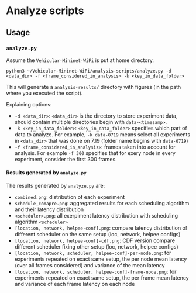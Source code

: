 # Analyze scripts

## Usage

### `analyze.py`
Assume the `Vehicular-Mininet-WiFi` is put at home directory.
```
python3 ~/Vehicular-Mininet-WiFi/analysis-scripts/analyze.py -d <data_dir> -f <frame_considered_in_analysis> -k <key_in_data_folder>
```
This will generate a `analysis-results/` directory with figures (in the path where you executed the script).

Explaining options:

* `-d <data_dir>`: `<data_dir>` is the directory to store experiment data, should contain multiple directories begin with `data-<timesamp>`.
* `-k <key_in_data_folder>`: `<key_in_data_folder>` specifies which part of data to analyze. For example, `-k data-0719`  means select all experiments in `<data_dir>` that was done on 7.19 (folder name begins with `data-0719`)
* `-f <frame_considered_in_analysis>`: frames taken into account for analysis. For example `-f 300` specifies that for exery node in every experiment, consider the first 300 frames.

#### Results generated by `analyze.py`
The results generated by `analyze.py` are:
* `combined.png`: distribution of each experiment
* `schedule_comapre.png`: aggregated results for each scheduling algorithm and their latency distribution
* `<scheduler>.png`: all exerpiment latency distribution with scheduling algorithm `<scheduler>`
* `[location, network, helpee-conf].png`: compare latency distribution of different scheduler on the same setup (loc, network, helpee configs)
* `[location, network, helpee-conf]-cdf.png`: CDF version compare different scheduler fixing other setup (loc, network, helpee configs)
* `[location, network, scheduler, helpee-conf]-per-node.png`: for experiments repeated on exact same setup, the per node mean latency (over all frames considered) and variance of the mean latency
* `[location, network, scheduler, helpee-conf]-frame-node.png`: for experiments repeated on exact same setup, the per frame mean latency and variance of each frame latency on each node
